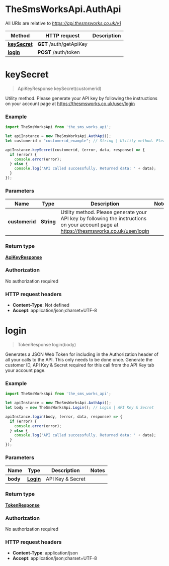 # TheSmsWorksApi.AuthApi

All URIs are relative to *https://api.thesmsworks.co.uk/v1*

Method | HTTP request | Description
------------- | ------------- | -------------
[**keySecret**](AuthApi.md#keySecret) | **GET** /auth/getApiKey | 
[**login**](AuthApi.md#login) | **POST** /auth/token | 

<a name="keySecret"></a>
# **keySecret**
> ApiKeyResponse keySecret(customerid)



Utility method. Please generate your API key by following the instructions on your account page at https://thesmsworks.co.uk/user/login

### Example
```javascript
import TheSmsWorksApi from 'the_sms_works_api';

let apiInstance = new TheSmsWorksApi.AuthApi();
let customerid = "customerid_example"; // String | Utility method. Please generate your API key by following the instructions on your account page at https://thesmsworks.co.uk/user/login

apiInstance.keySecret(customerid, (error, data, response) => {
  if (error) {
    console.error(error);
  } else {
    console.log('API called successfully. Returned data: ' + data);
  }
});
```

### Parameters

Name | Type | Description  | Notes
------------- | ------------- | ------------- | -------------
 **customerid** | **String**| Utility method. Please generate your API key by following the instructions on your account page at https://thesmsworks.co.uk/user/login | 

### Return type

[**ApiKeyResponse**](ApiKeyResponse.md)

### Authorization

No authorization required

### HTTP request headers

 - **Content-Type**: Not defined
 - **Accept**: application/json;charset=UTF-8

<a name="login"></a>
# **login**
> TokenResponse login(body)



Generates a JSON Web Token for including in the Authorization header of all your calls to the API. This only needs to be done once. Generate the customer ID, API Key &amp; Secret required for this call from the API Key tab your account page.

### Example
```javascript
import TheSmsWorksApi from 'the_sms_works_api';

let apiInstance = new TheSmsWorksApi.AuthApi();
let body = new TheSmsWorksApi.Login(); // Login | API Key & Secret

apiInstance.login(body, (error, data, response) => {
  if (error) {
    console.error(error);
  } else {
    console.log('API called successfully. Returned data: ' + data);
  }
});
```

### Parameters

Name | Type | Description  | Notes
------------- | ------------- | ------------- | -------------
 **body** | [**Login**](Login.md)| API Key &amp; Secret | 

### Return type

[**TokenResponse**](TokenResponse.md)

### Authorization

No authorization required

### HTTP request headers

 - **Content-Type**: application/json
 - **Accept**: application/json;charset=UTF-8

